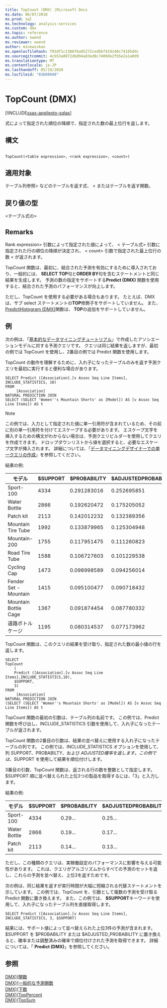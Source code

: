 ```yaml
---
title: TopCount (DMX) |Microsoft Docs
ms.date: 06/07/2018
ms.prod: sql
ms.technology: analysis-services
ms.custom: dmx
ms.topic: reference
ms.author: owend
ms.reviewer: owend
author: minewiskan
ms.openlocfilehash: f93df1c1388f6a85272ced6bf419140c74105ddc
ms.sourcegitcommit: 4cb53a8072dbd94a83ed8c7409de2fb5e2a1a0d9
ms.translationtype: MT
ms.contentlocale: ja-JP
ms.lasthandoff: 05/19/2020
ms.locfileid: "83669948"
---
```

# <a name="topcount-dmx"></a>TopCount (DMX)
[!INCLUDE[ssas-appliesto-sqlas](../includes/ssas-appliesto-sqlas.md)]

  式によって指定された順位の降順で、指定された数の最上位行を返します。  
  
## <a name="syntax"></a>構文  
  
```  
  
TopCount(<table expression>, <rank expression>, <count>)  
```  
  
## <a name="applies-to"></a>適用対象  
 テーブル列参照> などのテーブルを返す式、 \< またはテーブルを返す関数。  
  
## <a name="return-type"></a>戻り値の型  
 \<テーブル式の>  
  
## <a name="remarks"></a>Remarks  
 Rank expression> 引数によって指定された値によって、 \< テーブル式> 引数に指定された行の順位の降順が決定され、 \< count> 引数で指定された最上位行の数 \< が返されます。  
  
 TopCount 関数は、最初に、結合された予測を有効にするために導入されており、一般的には、 **SELECT TOP**句と**ORDER BY**句を含むステートメントと同じ結果を生成します。 予測の数の指定をサポートする**Predict (DMX)** 関数を使用すると、結合された予測のパフォーマンスが向上します。  
  
 ただし、TopCount を使用する必要がある場合もあります。 たとえば、DMX は、サブ select ステートメントの**TOP**修飾子をサポートしていません。 また、 [PredictHistogram &#40;DMX&#41;](../dmx/predicthistogram-dmx.md)関数は、 **TOP**の追加をサポートしていません。  
  
## <a name="examples"></a>例  
 次の例は、「[基本的なデータマイニングチュートリアル](https://msdn.microsoft.com/library/6602edb6-d160-43fb-83c8-9df5dddfeb9c)」で作成したアソシエーションモデルに対する予測クエリです。 クエリは同じ結果を返しますが、最初の例では TopCount を使用し、2番目の例では Predict 関数を使用します。  
  
 TopCount の動作を理解するために、入れ子になったテーブルのみを返す予測クエリを最初に実行すると便利な場合があります。  
  
```  
SELECT Predict ([Association].[v Assoc Seq Line Items], INCLUDE_STATISTICS, 10)  
FROM   
     [Association]  
NATURAL PREDICTION JOIN  
SELECT (SELECT 'Women''s Mountain Shorts' as [Model]) AS [v Assoc Seq Line Items]) AS t  
```  
  
> [!NOTE]  
>  この例では、入力として指定された値に単一引用符が含まれているため、その前に別の単一引用符を付けてエスケープする必要があります。 エスケープ文字を挿入するための構文がわからない場合は、予測クエリビルダーを使用してクエリを作成できます。 ドロップダウンリストから値を選択すると、必要なエスケープ文字が挿入されます。 詳細については、「[データマイニングデザイナーでの単一クエリの作成](https://docs.microsoft.com/analysis-services/data-mining/create-a-singleton-query-in-the-data-mining-designer)」を参照してください。  
  
 結果の例:  
  
|モデル|$SUPPORT|$PROBABILITY|$ADJUSTEDPROBABILITY|  
|-----------|--------------|------------------|--------------------------|  
|Sport-100|4334|0.291283016|0.252695851|  
|Water Bottle|2866|0.192620472|0.175205052|  
|Patch kit|2113|0.142012232|0.132389356|  
|Mountain Tire Tube|1992|0.133879965|0.125304948|  
|Mountain-200|1755|0.117951475|0.111260823|  
|Road Tire Tube|1588|0.106727603|0.101229538|  
|Cycling Cap|1473|0.098998589|0.094256014|  
|Fender Set - Mountain|1415|0.095100477|0.090718432|  
|Mountain Bottle Cage|1367|0.091874454|0.087780332|  
|道路ボトルケージ|1195|0.080314537|0.077173962|  
  
 TopCount 関数は、このクエリの結果を受け取り、指定された数の最小値の行を返します。  
  
```  
SELECT   
TopCount  
    (  
    Predict ([Association].[v Assoc Seq Line Items],INCLUDE_STATISTICS,10),  
    $SUPPORT,  
    3)  
FROM   
     [Association]  
NATURAL PREDICTION JOIN  
(SELECT (SELECT 'Women''s Mountain Shorts' as [Model]) AS [v Assoc Seq Line Items]) AS t  
```  
  
 TopCount 関数の最初の引数は、テーブル列の名前です。 この例では、Predict 関数を呼び出し、INCLUDE_STATISTICS 引数を使用して、入れ子になったテーブルが返されます。  
  
 TopCount 関数の2番目の引数は、結果の並べ替えに使用する入れ子になったテーブルの列です。 この例では、INCLUDE_STATISTICS オプションを使用して、列 $SUPPORT、$PROBABILTY、および $ADJUSTED 確率を返します。 この例では、$SUPPORT を使用して結果を順位付けします。  
  
 3番目の引数、TopCount 関数は、返される行の数を整数として指定します。 $SUPPORT 順に並べ替えられた上位3つの製品を取得するには、「3」と入力します。  
  
 結果の例:  
  
|モデル|$SUPPORT|$PROBABILITY|$ADJUSTEDPROBABILITY|  
|-----------|--------------|------------------|--------------------------|  
|Sport-100|4334|0.29...|0.25...|  
|Water Bottle|2866|0.19...|0.17...|  
|Patch kit|2113|0.14...|0.13...|  
  
 ただし、この種類のクエリは、実稼働設定のパフォーマンスに影響を与える可能性があります。 これは、クエリがアルゴリズムからすべての予測のセットを返し、これらの予測を並べ替え、上位3を返すためです。  
  
 次の例は、同じ結果を返すが実行時間が大幅に短縮される代替ステートメントを示しています。 この例では、TopCount を、引数として複数の予測を受け取る Predict 関数に置き換えます。 また、この例では、 **$SUPPORT**キーワードを使用して、入れ子になったテーブル列を直接取得します。  
  
```  
SELECT Predict ([Association].[v Assoc Seq Line Items], INCLUDE_STATISTICS, 3, $SUPPORT)  
```  
  
 結果には、サポート値によって並べ替えられた上位3件の予測が含まれます。 $SUPPORT を $PROBABILITY または $ADJUSTED_PROBABILITY に置き換えると、確率または調整済みの確率で順位付けされた予測を取得できます。 詳細については、「 **Predict (DMX)**」を参照してください。  
  
## <a name="see-also"></a>参照  
 [DMX&#41;&#40;関数](../dmx/functions-dmx.md)   
 [DMX&#41;&#40;一般的な予測関数](../dmx/general-prediction-functions-dmx.md)   
 [DMX&#41;&#40;下数](../dmx/bottomcount-dmx.md)   
 [DMX&#41;&#40;TopPercent](../dmx/toppercent-dmx.md)   
 [DMX&#41;&#40;TopSum](../dmx/topsum-dmx.md)  
  
  
